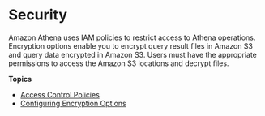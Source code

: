 # Security<a name="security"></a>

Amazon Athena uses IAM policies to restrict access to Athena operations\. Encryption options enable you to encrypt query result files in Amazon S3 and query data encrypted in Amazon S3\. Users must have the appropriate permissions to access the Amazon S3 locations and decrypt files\.

**Topics**
+ [Access Control Policies](access.md)
+ [Configuring Encryption Options](encryption.md)